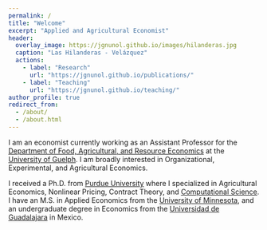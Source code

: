 ```yaml
---
permalink: /
title: "Welcome"
excerpt: "Applied and Agricultural Economist"
header:
  overlay_image: https://jgnunol.github.io/images/hilanderas.jpg
  caption: "Las Hilanderas - Velázquez"
  actions:
    - label: "Research"
      url: "https://jgnunol.github.io/publications/"
    - label: "Teaching"
      url: "https://jgnunol.github.io/teaching/"
author_profile: true
redirect_from: 
  - /about/
  - /about.html
---
```



I am an economist currently working as an Assistant Professor for the [Department of Food, Agricultural, and Resource Economics](https://www.uoguelph.ca/fare/) at the [University of Guelph](https://www.uoguelph.ca/). I am broadly interested in Organizational, Experimental, and Agricultural Economics. 

I received a Ph.D. from [Purdue University](https://ag.purdue.edu/agecon/Pages/default.aspx) where I specialized in Agricultural Economics, Nonlinear Pricing, Contract Theory, and [Computational Science](https://www.purdue.edu/gradschool/cigp/). I have an M.S. in Applied Economics from the [University of Minnesota](https://www.apec.umn.edu/), and an undergraduate degree in Economics from the [Universidad de Guadalajara](http://www.cucea.udg.mx/) in Mexico.

